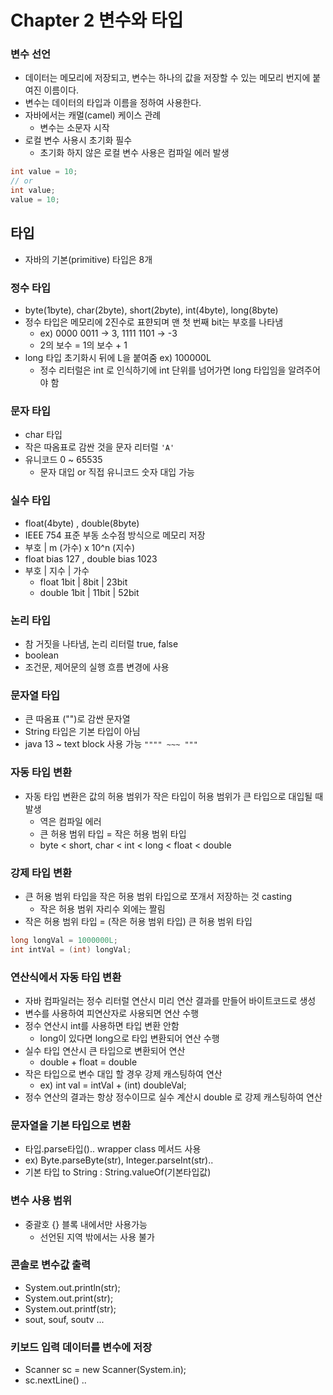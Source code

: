 # Chapter 2 변수와 타입

### 변수 선언
- 데이터는 메모리에 저장되고, 변수는 하나의 값을 저장할 수 있는 메모리 번지에 붙여진 이름이다. 
- 변수는 데이터의 타입과 이름을 정하여 사용한다.
- 자바에서는 캐멀(camel) 케이스 관례
  - 변수는 소문자 시작
- 로컬 변수 사용시 초기화 필수
  - 초기화 하지 않은 로컬 변수 사용은 컴파일 에러 발생
```java
int value = 10;
// or
int value;
value = 10;
```

## 타입
- 자바의 기본(primitive) 타입은 8개

### 정수 타입
- byte(1byte), char(2byte), short(2byte), int(4byte), long(8byte)
- 정수 타입은 메모리에 2진수로 표햔되며 맨 첫 번째 bit는 부호를 나타냄
  - ex) 0000 0011 -> 3,  1111 1101 -> -3
  - 2의 보수 = 1의 보수 + 1
- long 타입 초기화시 뒤에 L을 붙여줌 ex) 100000L
  - 정수 리터럴은 int 로 인식하기에 int 단위를 넘어가면 long 타입임을 알려주어야 함
### 문자 타입
- char 타입
- 작은 따옴표로 감싼 것을 문자 리터럴 ```'A'```
- 유니코드 0 ~ 65535
  - 문자 대입 or 직접 유니코드 숫자 대입 가능
### 실수 타입
- float(4byte) , double(8byte)
- IEEE 754 표준 부동 소수점 방식으로 메모리 저장
- 부호 | m (가수) x 10^n (지수)
- float bias 127 , double bias 1023
- 부호 | 지수 | 가수
  - float 1bit | 8bit | 23bit
  - double 1bit | 11bit | 52bit
### 논리 타입
- 참 거짓을 나타냄, 논리 리터럴 true, false
- boolean
- 조건문, 제어문의 실행 흐름 변경에 사용
### 문자열 타입
- 큰 따옴표 ("")로 감싼 문자열
- String 타입은 기본 타입이 아님
- java 13 ~ text block 사용 가능 ```"""" ~~~ """```
### 자동 타입 변환
- 자동 타입 변환은 값의 허용 범위가 작은 타입이 허용 범위가 큰 타입으로 대입될 때 발생
  - 역은 컴파일 에러
  - 큰 허용 범위 타입 = 작은 허용 범위 타입
  - byte < short, char < int < long < float < double
### 강제 타입 변환
- 큰 허용 범위 타입을 작은 허용 범위 타입으로 쪼개서 저장하는 것 casting
  - 작은 허용 범위 자리수 외에는 짤림
- 작은 허용 범위 타입 = (작은 허용 범위 타입) 큰 허용 범위 타입
```java
long longVal = 1000000L;
int intVal = (int) longVal;
```
### 연산식에서 자동 타입 변환
- 자바 컴파일러는 정수 리터럴 연산시 미리 연산 결과를 만들어 바이트코드로 생성
- 변수를 사용하여 피연산자로 사용되면 연산 수행
- 정수 연산시 int를 사용하면 타입 변환 안함
  - long이 있다면 long으로 타입 변환되어 연산 수행
- 실수 타입 연산시 큰 타입으로 변환되어 연산
  - double + float = double
- 작은 타입으로 변수 대입 할 경우 강제 캐스팅하여 연산
  - ex) int val = intVal + (int) doubleVal;
- 정수 연산의 결과는 항상 정수이므로 실수 계산시 double 로 강제 캐스팅하여 연산
### 문자열을 기본 타입으로 변환
- 타입.parse타입().. wrapper class 메서드 사용
- ex) Byte.parseByte(str), Integer.parseInt(str)..
- 기본 타입 to String : String.valueOf(기본타입값)
### 변수 사용 범위
- 중괄호 {} 블록 내에서만 사용가능
  - 선언된 지역 밖에서는 사용 불가
### 콘솔로 변수값 출력
- System.out.println(str);
- System.out.print(str);
- System.out.printf(str); 
- sout, souf, soutv ...
### 키보드 입력 데이터를 변수에 저장
- Scanner sc = new Scanner(System.in);
- sc.nextLine() ..


